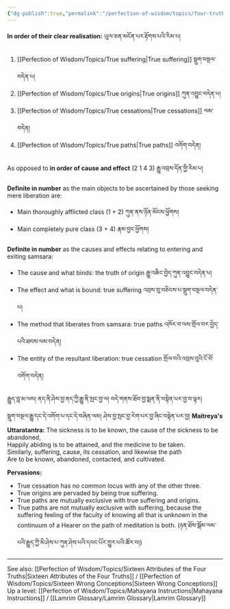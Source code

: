 ```yaml
---
{"dg-publish":true,"permalink":"/perfection-of-wisdom/topics/four-truths/"}
---
```


**In order of their clear realisation:** ཡུལ་ཅན་མངོན་པར་རྟོགས་པའི་རིམ་པ།
1. [[Perfection of Wisdom/Topics/True suffering\|True suffering]] སྡུག་བསྔལ་བདེན་པ།
2. [[Perfection of Wisdom/Topics/True origins\|True origins]] ཀུན་འབྱུང་བདེན་པ།
3. [[Perfection of Wisdom/Topics/True cessations\|True cessations]] ལམ་བདེན།
4. [[Perfection of Wisdom/Topics/True paths\|True paths]] འགོག་བདེན།

As opposed to **in order of cause and effect** (2 1 4 3) རྒྱུ་འབྲས་དོན་གྱི་རིམ་པ།

**Definite in number** as the main objects to be ascertained by those seeking mere liberation are:
- Main thoroughly afflicted class (1 + 2) ཀུན་ནས་ཉོན་མོངས་ཕྱོགས།
- Main completely pure class (3 + 4) རྣམ་བྱང་ཕྱོགས།


**Definite in number** as the causes and effects relating to entering and exiting samsara:
- The cause and what binds: the truth of origin རྒྱུ་འཆིང་བྱེད་ཀུན་འབྱུང་བདེན་པ།
- The effect and what is bound: true suffering འབྲས་བུ་བཅིངས་པ་སྡུག་བསྔལ་བདེན་པ།
- The method that liberates from samsara: true paths འཁོར་བ་ལས་གྲོལ་བར་བྱེད་པའི་ཐབས་ལམ་བདེན།
- The entity of the resultant liberation: true cessation གྲོལ་བའི་འབྲས་བུའི་ངོ་བོ་འགོག་བདེན།

རྒྱུད་བླ་མ་ལས། ནད་ནི་ཤེས་བྱ་ནད་ཀྱི་རྒྱུ་ནི་སྤང་བྱ་ལ། བདེ་གནས་ཐོབ་བྱ་སྨན་ནི་བསྟེན་པར་བྱ་བ་ལྟར།<br>སྡུག་བསྔལ་རྒྱུ་དང་དེ་འགོག་པ་དང་དེ་བཞིན་ལམ། ཤེས་བྱ་སྤང་བྱ་རེག་པར་བྱ་ཞིང་བསྟེན་པར་བྱ།
**Maitreya's Uttaratantra:**
The sickness is to be known, the cause of the sickness to be abandoned,  
Happily abiding is to be attained, and the medicine to be taken.  
Similarly, suffering, cause, its cessation, and likewise the path  
Are to be known, abandoned, contacted, and cultivated.

**Pervasions:**
- True cessation has no common locus with any of the other three.
- True origins are pervaded by being true suffering.
- True paths are mutually exclusive with true suffering and origins.
- True paths are not mutually exclusive with suffering, because the suffering feeling of the faculty of knowing all that is unknown in the continuum of a Hearer on the path of meditation is both. 
  (ཉན་ཐོས་སྒོམ་ལམ་པའི་རྒྱུད་ཀྱི་མི་ཤེས་པ་ཀུན་ཤེས་པའི་དབང་པོར་གྱུར་པའི་ཚོར་བ།)

---
See also: [[Perfection of Wisdom/Topics/Sixteen Attributes of the Four Truths\|Sixteen Attributes of the Four Truths]] / [[Perfection of Wisdom/Topics/Sixteen Wrong Conceptions\|Sixteen Wrong Conceptions]]
Up a level: [[Perfection of Wisdom/Topics/Mahayana Instructions\|Mahayana Instructions]] / [[Lamrim Glossary/Lamrim Glossary\|Lamrim Glossary]]